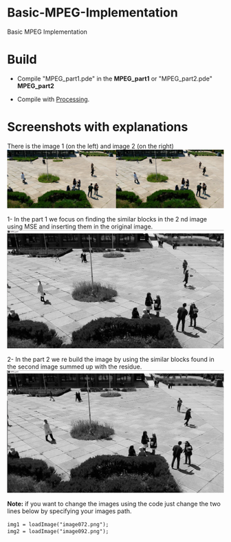# Basic-MPEG-Implementation
Basic MPEG Implementation

# Build
- Compile "MPEG_part1.pde" in the **MPEG_part1** or "MPEG_part2.pde" **MPEG_part2**

- Compile with [Processing](https://processing.org).

# Screenshots with explanations

There is the image 1 (on the left) and image 2 (on the right)
<img src = "MPEG_part1\image.jpg" title = part1 >

1- In the part 1 we focus on finding the similar blocks in the 2 nd image using MSE and inserting them in the original image.
<img src = "MPEG_part1\Screenshot_1.png" title = part1 >

2- In the part 2 we re build the image by using the similar blocks found in the second image summed up with the residue.
<img src = "MPEG_part2\Screenshot_2.png" title = part2 >

**Note:** if you want to change the images using the code just change the two lines below by specifying your images path.
```processing
img1 = loadImage("image072.png");
img2 = loadImage("image092.png");
```

